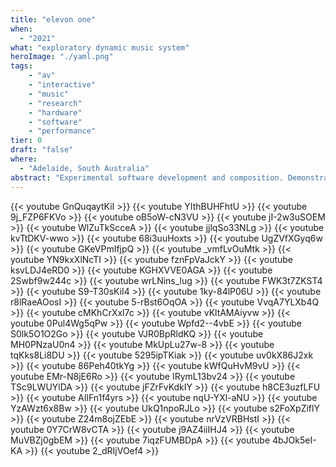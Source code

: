 ```yaml
---
title: "elevon one"
when: 
  - "2021"
what: "exploratory dynamic music system"
heroImage: "./yaml.png"
tags:
    - "av"
    - "interactive"
    - "music"
    - "research"
    - "hardware"
    - "software"
    - "performance"
tier: 0
draft: "false"
where:
  - "Adelaide, South Australia"
abstract: "Experimental software development and composition. Demonstrates bop, a dynamic music toolkit for pure data. Sensor is chest-worn, running Navio flight controller GPS/IMU and a Rasberry Pi." 
---
```

{{< youtube GnQuqaytKiI >}}
{{< youtube YIthBUHFhtU >}}
{{< youtube 9j_FZP6FKVo >}}
{{< youtube oB5oW-cN3VU >}}
{{< youtube jI-2w3uSOEM >}}
{{< youtube WlZuTkScceA >}}
{{< youtube jjlqSo33NLg >}}
{{< youtube kvTtDKV-wwo >}}
{{< youtube 68i3uuHoxts >}}
{{< youtube UgZVfXGyq6w >}}
{{< youtube GKeVPmIfjpQ >}}
{{< youtube _vmfLvOuMtk >}}
{{< youtube YN9kxXlNcTI >}}
{{< youtube fznFpVaJckY >}}
{{< youtube ksvLDJ4eRD0 >}}
{{< youtube KGHXVVE0AGA >}}
{{< youtube 2Swbf9w244c >}}
{{< youtube wrLNins_lug >}}
{{< youtube FWK3t7ZKST4 >}}
{{< youtube S9-T30sKiI4 >}}
{{< youtube 1ky-84lP06U >}}
{{< youtube r8lRaeAOosI >}}
{{< youtube 5-rBst6OqOA >}}
{{< youtube VvqA7YLXb4Q >}}
{{< youtube cMKhCrXxl7c >}}
{{< youtube vKltAMAiyvw >}}
{{< youtube 0Pul4Wg5qPw >}}
{{< youtube Wpfd2--4vbE >}}
{{< youtube S0lk5O1O2Go >}}
{{< youtube VJR0BpRldKQ >}}
{{< youtube MH0PNzaU0n4 >}}
{{< youtube MkUpLu27w-8 >}}
{{< youtube tqKks8Li8DU >}}
{{< youtube 5295ipTKiak >}}
{{< youtube uv0kX86J2xk >}}
{{< youtube 86Peh40tkYg >}}
{{< youtube kWfQuHvM9vU >}}
{{< youtube EMr-N8jE6Ro >}}
{{< youtube IRymL13bv24 >}}
{{< youtube TSc9LWUYlDA >}}
{{< youtube jFZrFvKdkIY >}}
{{< youtube h8CE3uzfLFU >}}
{{< youtube AIlFn1f4yrs >}}
{{< youtube nqU-YXl-aNU >}}
{{< youtube YzAWzt6x8Bw >}}
{{< youtube UkQ1npoRJLo >}}
{{< youtube s2FoXpZiflY >}}
{{< youtube Z24m8ojZEbE >}}
{{< youtube nrVzVRBHstI >}}
{{< youtube 0Y7CrW8vCTA >}}
{{< youtube j9AZ4iiIHJ4 >}}
{{< youtube MuVBZj0gbEM >}}
{{< youtube 7iqzFUMBDpA >}}
{{< youtube 4bJOk5eI-KA >}}
{{< youtube 2_dRIjVOef4 >}}
